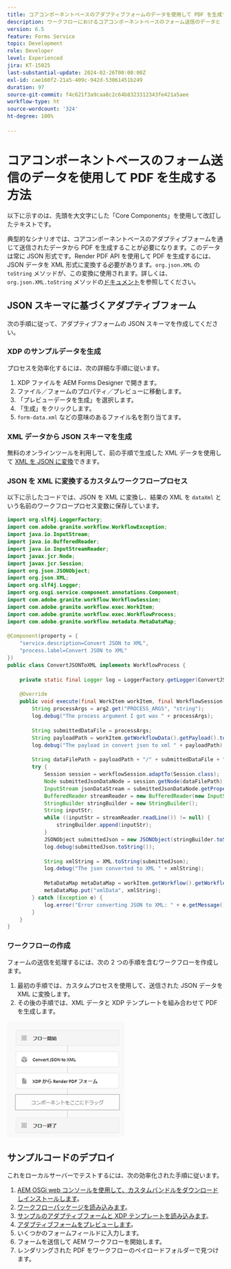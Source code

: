 ```yaml
---
title: コアコンポーネントベースのアダプティブフォームのデータを使用して PDF を生成する方法
description: ワークフローにおけるコアコンポーネントベースのフォーム送信のデータと XDP テンプレートの結合
version: 6.5
feature: Forms Service
topic: Development
role: Developer
level: Experienced
jira: KT-15025
last-substantial-update: 2024-02-26T00:00:00Z
exl-id: cae160f2-21a5-409c-942d-53061451b249
duration: 97
source-git-commit: f4c621f3a9caa8c2c64b8323312343fe421a5aee
workflow-type: ht
source-wordcount: '324'
ht-degree: 100%

---
```


# コアコンポーネントベースのフォーム送信のデータを使用して PDF を生成する方法

以下に示すのは、先頭を大文字にした「Core Components」を使用して改訂したテキストです。

典型的なシナリオでは、コアコンポーネントベースのアダプティブフォームを通じて送信されたデータから PDF を生成することが必要になります。このデータは常に JSON 形式です。Render PDF API を使用して PDF を生成するには、JSON データを XML 形式に変換する必要があります。`org.json.XML` の `toString` メソッドが、この変換に使用されます。詳しくは、`org.json.XML.toString` メソッドの[ドキュメント](https://www.javadoc.io/doc/org.json/json/20171018/org/json/XML.html#toString-java.lang.Object-)を参照してください。

## JSON スキーマに基づくアダプティブフォーム

次の手順に従って、アダプティブフォームの JSON スキーマを作成してください。

### XDP のサンプルデータを生成

プロセスを効率化するには、次の詳細な手順に従います。

1. XDP ファイルを AEM Forms Designer で開きます。
1. ファイル／フォームのプロパティ／プレビューに移動します。
1. 「プレビューデータを生成」を選択します。
1. 「生成」をクリックします。
1. `form-data.xml` などの意味のあるファイル名を割り当てます。

### XML データから JSON スキーマを生成

無料のオンラインツールを利用して、前の手順で生成した XML データを使用して [XML を JSON に変換](https://jsonformatter.org/xml-to-jsonschema)できます。

### JSON を XML に変換するカスタムワークフロープロセス

以下に示したコードでは、JSON を XML に変換し、結果の XML を `dataXml` という名前のワークフロープロセス変数に保存しています。

```java
import org.slf4j.LoggerFactory;
import com.adobe.granite.workflow.WorkflowException;
import java.io.InputStream;
import java.io.BufferedReader;
import java.io.InputStreamReader;
import javax.jcr.Node;
import javax.jcr.Session;
import org.json.JSONObject;
import org.json.XML;
import org.slf4j.Logger;
import org.osgi.service.component.annotations.Component;
import com.adobe.granite.workflow.WorkflowSession;
import com.adobe.granite.workflow.exec.WorkItem;
import com.adobe.granite.workflow.exec.WorkflowProcess;
import com.adobe.granite.workflow.metadata.MetaDataMap;

@Component(property = {
    "service.description=Convert JSON to XML",
    "process.label=Convert JSON to XML"
})
public class ConvertJSONToXML implements WorkflowProcess {

    private static final Logger log = LoggerFactory.getLogger(ConvertJSONToXML.class);

    @Override
    public void execute(final WorkItem workItem, final WorkflowSession workflowSession, final MetaDataMap arg2) throws WorkflowException {
        String processArgs = arg2.get("PROCESS_ARGS", "string");
        log.debug("The process argument I got was " + processArgs);
        
        String submittedDataFile = processArgs;
        String payloadPath = workItem.getWorkflowData().getPayload().toString();
        log.debug("The payload in convert json to xml " + payloadPath);
        
        String dataFilePath = payloadPath + "/" + submittedDataFile + "/jcr:content";
        try {
            Session session = workflowSession.adaptTo(Session.class);
            Node submittedJsonDataNode = session.getNode(dataFilePath);
            InputStream jsonDataStream = submittedJsonDataNode.getProperty("jcr:data").getBinary().getStream();
            BufferedReader streamReader = new BufferedReader(new InputStreamReader(jsonDataStream, "UTF-8"));
            StringBuilder stringBuilder = new StringBuilder();
            String inputStr;
            while ((inputStr = streamReader.readLine()) != null) {
                stringBuilder.append(inputStr);
            }
            JSONObject submittedJson = new JSONObject(stringBuilder.toString());
            log.debug(submittedJson.toString());
            
            String xmlString = XML.toString(submittedJson);
            log.debug("The json converted to XML " + xmlString);
            
            MetaDataMap metaDataMap = workItem.getWorkflow().getWorkflowData().getMetaDataMap();
            metaDataMap.put("xmlData", xmlString);
        } catch (Exception e) {
            log.error("Error converting JSON to XML: " + e.getMessage(), e);
        }
    }
}
```

### ワークフローの作成

フォームの送信を処理するには、次の 2 つの手順を含むワークフローを作成します。

1. 最初の手順では、カスタムプロセスを使用して、送信された JSON データを XML に変換します。
1. その後の手順では、XML データと XDP テンプレートを組み合わせて PDF を生成します。

![json-to-xml](assets/json-to-xml-process-step.png)


## サンプルコードのデプロイ

これをローカルサーバーでテストするには、次の効率化された手順に従います。

1. [AEM OSGi web コンソールを使用して、カスタムバンドルをダウンロードしインストールします](assets/convertJsonToXML.core-1.0.0-SNAPSHOT.jar)。
1. [ワークフローパッケージを読み込みます](assets/workflow_to_render_pdf.zip)。
1. [サンプルのアダプティブフォームと XDP テンプレートを読み込みます](assets/adaptive_form_and_xdp_template.zip)。
1. [アダプティブフォームをプレビューします](http://localhost:4502/content/dam/formsanddocuments/f23/jcr:content?wcmmode=disabled)。
1. いくつかのフォームフィールドに入力します。
1. フォームを送信して AEM ワークフローを開始します。
1. レンダリングされた PDF をワークフローのペイロードフォルダーで見つけます。

